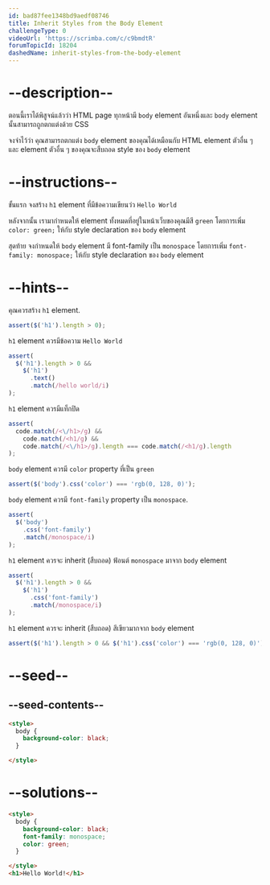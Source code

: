 ```yaml
---
id: bad87fee1348bd9aedf08746
title: Inherit Styles from the Body Element
challengeType: 0
videoUrl: 'https://scrimba.com/c/c9bmdtR'
forumTopicId: 18204
dashedName: inherit-styles-from-the-body-element
---
```


# --description--

ตอนนี้เราได้พิสูจน์แล้วว่า HTML page ทุกหน้ามี `body` element อันหนึ่งและ `body` element นั้นสามารถถูกตกแต่งด้วย CSS

จงจำไว้ว่า คุณสามารถตกแต่ง `body` element ของคุณได้เหมือนกับ HTML element ตัวอื่น ๆ และ element ตัวอื่น ๆ ของคุณจะสืบถอด style ของ `body` element

# --instructions--

ขั้นแรก จงสร้าง `h1` element ที่มีข้อความเขียนว่ว `Hello World`

หลังจากนั้น เรามากำหนดให้ element ทั้งหมดที่อยู่ในหน้าเว็บของคุณมีสี `green` โดยการเพิ่ม `color: green;` ให้กับ style declaration ของ `body` element

สุดท้าย จงกำหนดให้ `body` element มี font-family เป็น `monospace` โดยการเพิ่ม `font-family: monospace;` ให้กับ style declaration ของ `body` element

# --hints--

คุณควรสร้าง `h1` element.

```js
assert($('h1').length > 0);
```

`h1` element ควรมีข้อความ `Hello World`

```js
assert(
  $('h1').length > 0 &&
    $('h1')
      .text()
      .match(/hello world/i)
);
```

`h1` element ควรมีแท็กปิด

```js
assert(
  code.match(/<\/h1>/g) &&
    code.match(/<h1/g) &&
    code.match(/<\/h1>/g).length === code.match(/<h1/g).length
);
```

`body` element ควรมี `color` property ที่เป็น `green`

```js
assert($('body').css('color') === 'rgb(0, 128, 0)');
```

`body` element ควรมี `font-family` property เป็น `monospace`.

```js
assert(
  $('body')
    .css('font-family')
    .match(/monospace/i)
);
```

`h1` element ควรจะ inherit (สืบถอด) ฟ้อนต์ `monospace` มาจาก `body` element

```js
assert(
  $('h1').length > 0 &&
    $('h1')
      .css('font-family')
      .match(/monospace/i)
);
```

`h1` element ควรจะ inherit (สืบถอด) สีเขียวมากจาก `body` element

```js
assert($('h1').length > 0 && $('h1').css('color') === 'rgb(0, 128, 0)');
```

# --seed--

## --seed-contents--

```html
<style>
  body {
    background-color: black;
  }

</style>
```

# --solutions--

```html
<style>
  body {
    background-color: black;
    font-family: monospace;
    color: green;
  }

</style>
<h1>Hello World!</h1>
```
